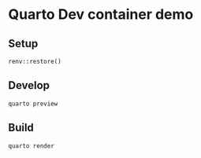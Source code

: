 # Quarto Dev container demo

## Setup

```
renv::restore()
```

## Develop

```
quarto preview
```

## Build

```
quarto render
```
